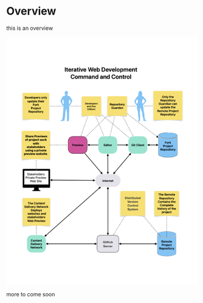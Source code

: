 # Overview

this is an overview

![Overview](images/Iterative_Web_Development_Command_and_Control.png)

more to come soon

